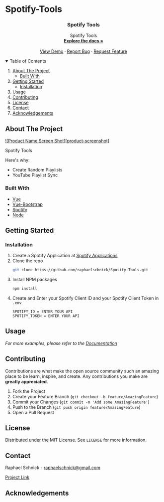 # Spotify-Tools

<p align="center">

  <h3 align="center">Spotify Tools</h3>

  <p align="center">
    Spotify Tools
    <br />
    <a href="https://github.com/raphaelschnick/Spotify-Tools"><strong>Explore the docs »</strong></a>
    <br />
    <br />
    <a href="https://github.com/raphaelschnick/Spotify-Tools">View Demo</a>
    ·
    <a href="https://github.com/raphaelschnick/Spotify-Tools/issues">Report Bug</a>
    ·
    <a href="https://github.com/raphaelschnick/Spotify-Tools/issues">Request Feature</a>
  </p>
</p>


<!-- TABLE OF CONTENTS -->
<details open="open">
  <summary>Table of Contents</summary>
  <ol>
    <li>
      <a href="#about-the-project">About The Project</a>
      <ul>
        <li><a href="#built-with">Built With</a></li>
      </ul>
    </li>
    <li>
      <a href="#getting-started">Getting Started</a>
      <ul>
        <li><a href="#installation">Installation</a></li>
      </ul>
    </li>
    <li><a href="#usage">Usage</a></li>
    <li><a href="#contributing">Contributing</a></li>
    <li><a href="#license">License</a></li>
    <li><a href="#contact">Contact</a></li>
    <li><a href="#acknowledgements">Acknowledgements</a></li>
  </ol>
</details>



<!-- ABOUT THE PROJECT -->
## About The Project

[![Product Name Screen Shot][product-screenshot]](https://example.com)

Spotify Tools

Here's why:
* Create Random Playlists
* YouTube Playlist Sync

### Built With

* [Vue](https://vuejs.org)
* [Vue-Bootstrap](https://bootstrap-vue.org/)
* [Spotify](https://developer.spotify.com)
* [Node](https://nodejs.org/en/)



<!-- GETTING STARTED -->
## Getting Started

### Installation

1. Create a Spotify Application at [Spotify Applications](https://developer.spotify.com/dashboard/applications)
2. Clone the repo
   ```sh
   git clone https://github.com/raphaelschnick/Spotify-Tools.git
   ```
3. Install NPM packages
   ```sh
   npm install
   ```
4. Create and Enter your Spotify Client ID and your Spotify Client Token in `.env`
   ```JS
   SPOTIFY_ID = ENTER YOUR API
   SPOTIFY_TOKEN = ENTER YOUR API
   ```



<!-- USAGE EXAMPLES -->
## Usage

_For more examples, please refer to the [Documentation](https://github.com/raphaelschnick/Spotify-Tools)_


<!-- CONTRIBUTING -->
## Contributing

Contributions are what make the open source community such an amazing place to be learn, inspire, and create. Any contributions you make are **greatly appreciated**.

1. Fork the Project
2. Create your Feature Branch (`git checkout -b feature/AmazingFeature`)
3. Commit your Changes (`git commit -m 'Add some AmazingFeature'`)
4. Push to the Branch (`git push origin feature/AmazingFeature`)
5. Open a Pull Request



<!-- LICENSE -->
## License

Distributed under the MIT License. See `LICENSE` for more information.



<!-- CONTACT -->
## Contact

Raphael Schnick - raphaelschnick@gmail.com

[Project Link](https://github.com/raphaelschnick/Spotify-Tools)

## Acknowledgements

